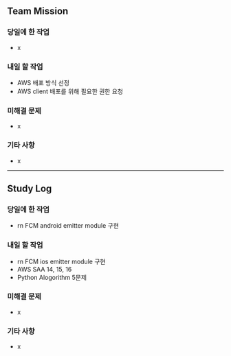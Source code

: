 ## Team Mission

### 당일에 한 작업
- x

### 내일 할 작업
- AWS 배포 방식 선정
- AWS client 배포를 위해 필요한 권한 요청

### 미해결 문제
- x

### 기타 사항
- x

--------
## Study Log

### 당일에 한 작업
- rn FCM android emitter module 구현

### 내일 할 작업
- rn FCM ios emitter module 구현
- AWS SAA 14, 15, 16
- Python Alogorithm 5문제

### 미해결 문제
- x

### 기타 사항
- x

